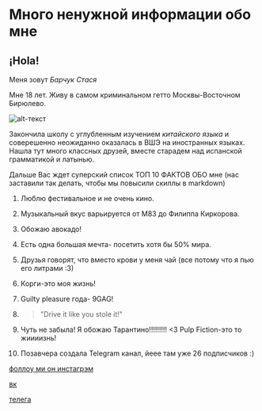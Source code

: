# Много ненужной информации обо мне 
## ¡Hola!
Меня зовут *Барчук Стася*


Мне 18 лет. Живу в самом криминальном гетто Москвы-Восточном Бирюлево.

![alt-текст](https://pp.userapi.com/c837631/v837631687/17ce2/c5j3uawZ-CU.jpg)

Закончила школу с углубленным изучением *китайского языка* и соверешенно неожиданно оказалась в ВШЭ на иностранных языках. Нашла тут много классных друзей, вместе старадем над испанской грамматикой и латынью.

Дальше Вас ждет суперский список ТОП 10 ФАКТОВ ОБО мне (нас заставили так делать, чтобы мы повысили скиллы в markdown)

1. Люблю фестивальное и не очень кино. 

2. Музыкальный вкус варьируется от M83 до Филиппа Киркорова.

3. Обожаю авокадо!

4. Есть одна большая мечта- посетить хотя бы 50% мира.

5. Друзья говорят, что вместо крови у меня чай (все потому что я пью его литрами :3)

6. Корги-это моя жизнь!

7. Guilty pleasure года- 9GAG!

8. > "Drive it like you stole it!"

9. Чуть не забыла! Я обожаю Тарантино!!!!!!!!! <3 Pulp Fiction-это то жиииизнь!

10. Позавчера создала Telegram канал, йеее там уже 26 подписчиков :)

[фоллоу ми он инстагрэм](https://www.instagram.com/marmelasya/)

[вк](https://vk.com/cutedonut)

[телега](https://t.me/gauncho)









